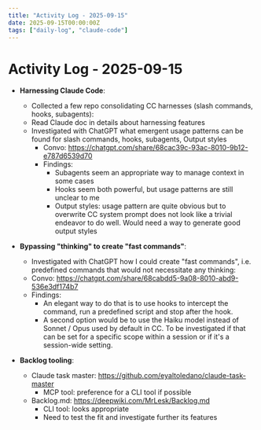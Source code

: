 ```yaml
---
title: "Activity Log - 2025-09-15"
date: 2025-09-15T00:00:00Z
tags: ["daily-log", "claude-code"]
---
```


# Activity Log - 2025-09-15

- **Harnessing Claude Code**:
  - Collected a few repo consolidating CC harnesses (slash commands, hooks, subagents): 
  - Read Claude doc in details about harnessing features
  - Investigated with ChatGPT what emergent usage patterns can be found for slash commands, hooks, subagents, Output styles
    - Convo: https://chatgpt.com/share/68cac39c-93ac-8010-9b12-e787d6539d70
    - Findings: 
      - Subagents seem an appropriate way to manage context in some cases
      - Hooks seem both powerful, but usage patterns are still unclear to me
      - Output styles: usage pattern are quite obvious but to overwrite CC system prompt does not look like a trivial endeavor to do well. Would need a way to generate good output styles

- **Bypassing "thinking" to create "fast commands"**:
  - Investigated with ChatGPT how I could create "fast commands", i.e. predefined commands that would not necessitate any thinking:
  - Convo: https://chatgpt.com/share/68cabdd5-9a08-8010-abd9-536e3df174b7
  - Findings: 
    - An elegant way to do that is to use hooks to intercept the command, run a predefined script and stop after the hook. 
    - A second option would be to use the Haiku model instead of Sonnet / Opus used by default in CC. To be investigated if that can be set for a specific scope within a session or if it's a session-wide setting.

- **Backlog tooling**:
  - Claude task master: https://github.com/eyaltoledano/claude-task-master
    - MCP tool: preference for a CLI tool if possible
  - Backlog.md: https://deepwiki.com/MrLesk/Backlog.md
    - CLI tool: looks appropriate
    - Need to test the fit and investigate further its features